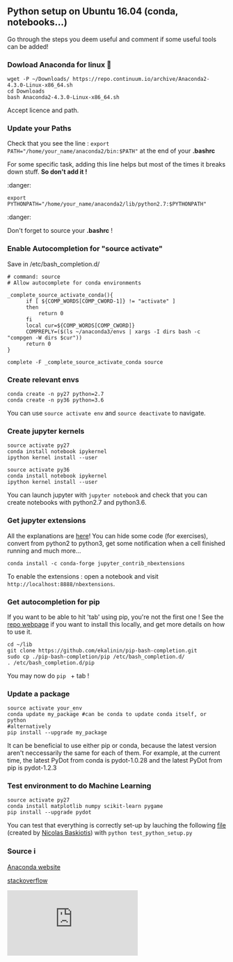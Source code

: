 ## Python setup on Ubuntu 16.04 (conda, notebooks...)

Go through the steps you deem useful and comment if some useful tools can be added!

### Dowload Anaconda  for linux :snake: 

```shell
wget -P ~/Downloads/ https://repo.continuum.io/archive/Anaconda2-4.3.0-Linux-x86_64.sh
cd Downloads
bash Anaconda2-4.3.0-Linux-x86_64.sh 
```

Accept licence and path. 

### Update your Paths

Check that you see the line : ```export PATH="/home/your_name/anaconda2/bin:$PATH"``` at the end of your **.bashrc**

For some specific task, adding this line helps but most of the times it breaks down stuff. **So don't add it !**

:danger:

```shell
export PYTHONPATH="/home/your_name/anaconda2/lib/python2.7:$PYTHONPATH"
```

:danger:

Don't forget to source your **.bashrc** !

### Enable Autocompletion for "source activate"

Save in /etc/bash_completion.d/

```shell
# command: source
# Allow autocomplete for conda environments

_complete_source_activate_conda(){
      if [ ${COMP_WORDS[COMP_CWORD-1]} != "activate" ]
      then
          return 0
      fi
      local cur=${COMP_WORDS[COMP_CWORD]}
      COMPREPLY=($(ls ~/anaconda3/envs | xargs -I dirs bash -c "compgen -W dirs $cur"))
      return 0
}

complete -F _complete_source_activate_conda source
```



### Create relevant envs

```shell
conda create -n py27 python=2.7
conda create -n py36 python=3.6
```

You can use ```source activate env``` and  ```source deactivate```  to navigate.

### Create jupyter kernels

```shell
source activate py27
conda install notebook ipykernel
ipython kernel install --user

source activate py36
conda install notebook ipykernel
ipython kernel install --user
```

You can launch jupyter with ```jupyter notebook``` and check that you can create notebooks with python2.7 and python3.6.

### Get jupyter extensions

All the explanations are [here](https://github.com/ipython-contrib/jupyter_contrib_nbextensions)! You can hide some code (for exercises), convert from python2 to python3, get some notification when a cell finished running and much more...

```
conda install -c conda-forge jupyter_contrib_nbextensions
```

To enable the extensions : open a notebook and visit ``` http://localhost:8888/nbextensions```.

### Get autocompletion for pip

If you want to be able to hit 'tab' using pip, you're not the first one ! See the [repo webpage](https://github.com/ekalinin/pip-bash-completion) if you want to install this locally, and get more details on how to use it.

```shell
cd ~/lib
git clone https://github.com/ekalinin/pip-bash-completion.git
sudo cp ./pip-bash-completion/pip /etc/bash_completion.d/
. /etc/bash_completion.d/pip
```

You may now do ```pip ``` + tab !

### Update a package

```shell
source activate your_env
conda update my_package #can be conda to update conda itself, or python
#alternatively
pip install --upgrade my_package
```

It can be beneficial to use either pip or conda, because the latest version aren't neccessarily the same for each of them. For example, at the current time, the latest PyDot from conda is pydot-1.0.28 and the latest PyDot from pip is pydot-1.2.3



### Test environment to do Machine Learning

```shell
source activate py27
conda install matplotlib numpy scikit-learn pygame
pip install --upgrade pydot
```

You can test that everything is correctly set-up by lauching the following [file](https://github.com/ThibaultGROUEIX/workflow_and_installs/blob/master/test_python_setup.py) (created by [Nicolas Baskiotis](http://www-connex.lip6.fr/~baskiotisn/))  with ```python test_python_setup.py```

### Source :information_source:

[Anaconda website](https://www.continuum.io/downloads)

[stackoverflow](http://stackoverflow.com/questions/30492623/using-both-python-2-x-and-python-3-x-in-ipython-notebook)

[![Analytics](https://ga-beacon.appspot.com/UA-91308638-2/github.com/ThibaultGROUEIX/workflow_and_installs/python_setup.md?pixel)](https://github.com/ThibaultGROUEIX/workflow_and_installs/)

